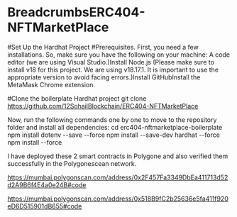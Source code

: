 # BreadcrumbsERC404-NFTMarketPlace

#Set Up the Hardhat Project
#Prerequisites.
First, you need a few installations. So, make sure you have the following on your machine:
A code editor (we are using Visual Studio.)Install Node.js (Please make sure to install v18 for this project. We are using v18.17.1. It is important to use the appropriate version to avoid facing errors.)Install GitHubInstall the MetaMask Chrome extension.

#Clone the boilerplate Hardhat project
git clone https://github.com/12SohailBlockchain/ERC404-NFTMarketPlace

Now, run the following commands one by one to move to the repository folder and install all dependencies:
cd erc404-nftmarketplace-boilerplate
npm install dotenv --save --force
npm install --save-dev hardhat --force
npm install --force



I have deployed these 2 smart contracts in Polygone and also verified them successfully in the Polygonescean network.

https://mumbai.polygonscan.com/address/0x2F457Fa3349DbEa411713d52d2A9B6f4E4a0e24B#code

https://mumbai.polygonscan.com/address/0x518B9fC2b25636e5fa411f920eD6D515901dB655#code






  


